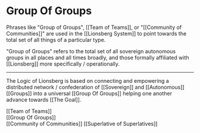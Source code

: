 # Group Of Groups

Phrases like "Group of Groups", [[Team of Teams]], or "[[Community of Communities]]" are used in the [[Lionsberg System]] to point towards the total set of all things of a particular type. 

"Group of Groups" refers to the total set of all sovereign autonomous groups in all places and all times broadly, and those formally affiliated with [[Lionsberg]] more specifically / operationally. 

____

The Logic of Lionsberg is based on connecting and empowering a distributed network / confederation of [[Sovereign]] and [[Autonomous]] [[Groups]] into a universal [[Group Of Groups]] helping one another advance towards [[The Goal]]. 

[[Team of Teams]]  
[[Group Of Groups]]  
[[Community of Communities]] 
[[Superlative of Superlatives]]  